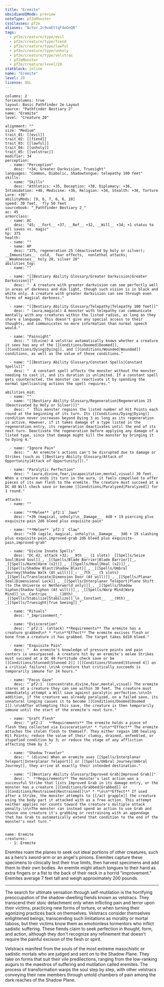 ```yaml
---
title: "Eremite"
obsidianUIMode: preview
noteType: pf2eMonster
cssClasses: pf2e
aliases: "Actor.2c9vmEttqF4eOnQR" 
tags:
  - pf2e/creature/type/evil
  - pf2e/creature/type/fiend
  - pf2e/creature/type/lawful
  - pf2e/creature/type/unholy
  - pf2e/creature/type/velstrac
  - pf2eMonster
  - pf2e/creature/level/20
statblock: inline
name: "Eremite"
level: 20
license: OGL
---
```


```statblock
columns: 2
forcecolumns: true
layout: Basic Pathfinder 2e Layout
source: "Pathfinder Bestiary 2"
name: "Eremite"
level: "Creature 20"

alignment: ""
size: "Medium"
trait_01: [[evil]]
trait_02: [[fiend]]
trait_03: [[lawful]]
trait_04: [[unholy]]
trait_05: [[velstrac]]
modifier: 34
perception:
  - name: "Perception"
    desc: "+34; Greater Darkvision, Truesight"
languages: "Common, Diabolic, Shadowtongue; telepathy 100 feet"
skills:
  - name: "Skills"
    desc: "Athletics: +35, Deception: +38, Diplomacy: +36, Intimidation: +40, Medicine: +36, Religion: +34, Stealth: +36, Torture Lore: +36"
abilityMods: [9, 6, 7, 6, 6, 10]
speed: 30 feet,  fly 50 feet
sourcebook: "_Pathfinder Bestiary 2_"
ac: 45
armorclass:
  - name: AC
    desc: "45; __Fort__ +37, __Ref__ +32, __Will__ +34; +1 status to all saves vs. magic"
hp: 375
health:
  - name: ""
  - name: HP
    desc: "375, regeneration 25 (deactivated by holy or silver); __Immunities__  cold,  fear effects,  nonlethal attacks; __Weaknesses__ holy 20, silver 20"
abilities_top:
  - name: ""

  - name: "[[Bestiary Ability Glossary/Greater Darkvision|Greater Darkvision]]"
    desc: "  A creature with greater darkvision can see perfectly well in areas of darkness and dim light, though such vision is in black and white only. A creature with greater darkvision can see through even forms of magical darkness."

  - name: "[[Bestiary Ability Glossary/Telepathy|Telepathy 100 feet]]"
    desc: " (aura,magical) A monster with telepathy can communicate mentally with any creatures within the listed radius, as long as they share a language. This doesn't give any special access to their thoughts, and communicates no more information than normal speech would."

  - name: "Painsight"
    desc: " (divine) A velstrac automatically knows whether a creature it sees has any of the [[Conditions/Doomed|Doomed]], [[Conditions/Dying|Dying]], and [[Conditions/Wounded|Wounded]] conditions, as well as the value of those conditions."

  - name: "[[Bestiary Ability Glossary/Constant Spells|Constant Spells]]"
    desc: "  A constant spell affects the monster without the monster needing to cast it, and its duration is unlimited. If a constant spell gets counteracted, the monster can reactivate it by spending the normal spellcasting actions the spell requires."

abilities_mid:
  - name: ""
  - name: "[[Bestiary Ability Glossary/Regeneration|Regeneration 25 (Deactivated by Holy or Silver)]]"
    desc: "  This monster regains the listed number of Hit Points each round at the beginning of its turn. Its [[Conditions/Dying|Dying]] condition never increases beyond Dying 3 as long as its regeneration is active. However, if it takes damage of a type listed in the regeneration entry, its regeneration deactivates until the end of its next turn. Deactivate the regeneration before applying any damage of a listed type, since that damage might kill the monster by bringing it to Dying 4."

  - name: "Ignore Pain"
    desc: "  An eremite's actions can't be disrupted due to damage or Strikes (such as [[Bestiary Ability Glossary/Attack of Opportunity|Attack of Opportunity]])."

  - name: "Paralytic Perfection"
    desc: " (aura,divine,fear,incapacitation,mental,visual) 30 feet. When a creature ends its turn in the aura, it feels compelled to offer pieces of its own flesh to the eremite. The creature must succeed at a DC 40 Will check save or become [[Conditions/Paralyzed|Paralyzed]] for 1 round."

attacks:
  - name: ""

  - name: "**Melee** `pf2:1` Jaws"
    desc: "+39 (magical, unholy)\n__Damage__  4d8 + 19 piercing plus exquisite-pain 2d6 bleed plus exquisite-pain"

  - name: "**Melee** `pf2:1` Claw"
    desc: "+39 (agile, magical, unholy)\n__Damage__  3d6 + 19 slashing plus exquisite-pain,improved-grab 2d6 bleed plus exquisite-pain,improved-grab"

  - name: "Divine Innate Spells"
    desc: "DC 42, attack +32; __9th __ (1 slots) _[[Spells/Seize Soul|Bind Soul]]_, _[[Spells/Blade Barrier|Blade Barrier]]_, _[[Spells/Harm|Harm (x2)]]_, _[[Spells/Heal|Heal (x2)]]_, _[[Spells/Shadow Blast|Shadow Blast]]_, _[[Spells/Umbral Journey|Shadow Walk (At will)]]_; __7th __ (5 slots) _[[Spells/Translocate|Dimension Door (At will)]]_, _[[Spells/Planar Seal|Dimensional Lock]]_, _[[Spells/Interplanar Teleport|Plane Shift (to the Universe or Netherworld only)]]_, _[[Spells/Shadow Siphon|Shadow Siphon (At will)]]_, _[[Spells/Warp Mind|Warp Mind]]_\n__Cantrips__  __(10th)__ _[[Spells/Stabilize|Stabilize]]_\n__Constant__  __(9th)__ _[[Spells/Truesight|True Seeing]]_"

  - name: "Rituals"
    desc: "_Imprisonment_"

  - name: "Evisceration"
    desc: "`pf2:1` (attack) **Requirements** The eremite has a creature grabbed\n* * *\n\n**Effect** The eremite excises flesh or bone from a creature it has grabbed. The target takes 6d10 bleed."

  - name: "Exquisite Pain"
    desc: "  An eremite's knowledge of pressure points and pain centers is unsurpassed. A creature hit by an eremite's melee Strikes must succeed at a DC 40 Fortitude check save or be [[Conditions/Stunned|Stunned 2]] ([[Conditions/Stunned|Stunned 4]] on a critical failure).\n\nA creature that critically succeeds is temporarily immune for 24 hours."

  - name: "Focus Gaze"
    desc: "`pf2:1` (concentrate,divine,fear,mental,visual) The eremite stares at a creature they can see within 30 feet. The creature must immediately attempt a Will save against paralytic perfection.\n\nIn addition, if the creature was already paralyzed, on a failed save, its unnatural longing causes it to become [[Conditions/Doomed|Doomed 1]].\n\nAfter attempting this save, the creature is then temporarily immune until the start of the eremite's next turn."

  - name: "Graft Flesh"
    desc: "`pf2:1`  **Requirements** The eremite holds a piece of flesh they collected via Evisceration\n* * *\n\n**Effect** The eremite attaches the stolen flesh to themself. They either regain 100 healing Hit Points; reduce the value of their clumsy, drained, enfeebled, or stupefied condition by 3; or reduce the stage of any affliction affecting them by 3."

  - name: "Shadow Traveler"
    desc: " (divine) When an eremite uses [[Spells/Interplanar Teleport|Interplanar Teleport]] or [[Spells/Umbral Journey|Umbral Journey]], they arrive at exactly their intended destination."

  - name: "[[Bestiary Ability Glossary/Improved Grab|Improved Grab]]"
    desc: "  **Requirements** The monster's last action was a successful Strike that lists Improved Grab in its damage entry, or the monster has a creature [[Conditions/Grabbed|Grabbed]] or [[Conditions/Restrained|Restrained]]\n* * *\n\n**Effect** If used after a Strike, the monster attempts to [[/act grapple]] the creature using the body part it attacked with as a free action. This attempt neither applies nor counts toward the creature's multiple attack penalty.\n\nThe monster can instead spend an action to use Grab and choose one creature it's grabbing or restraining with an appendage that has Grab to automatically extend that condition to the end of the monster's next turn."
 
```

```encounter-table
name: Eremite
creatures:
  - 1: Eremite
```



Eremites roam the planes to seek out ideal portions of other creatures, such as a hero's sword-arm or an angel's pinions. Eremites capture these specimens to clinically test their true limits, then harvest specimens and add them to their own bodies. An eremite might attach tongues to their hand as extra fingers or a fist to the back of their neck in a horrid "improvement." Eremites average 7 feet tall and weigh approximately 200 pounds.

* * *

The search for ultimate sensation through self-mutilation is the horrifying preoccupation of the shadow-dwelling fiends known as velstracs. They transcend their stoic detachment only when inflicting pain and terror upon their victims, practicing new forms of torture, or when turning their agonizing practices back on themselves. Velstracs consider themselves enlightened beings, transcending such limitations as morality or mortal taboos, but their victims know them as emotionless tormentors who inflict sadistic suffering. These fiends claim to seek perfection in thought, form, and action, although they don't recognize any refinement that doesn't require the painful excision of the flesh or spirit.

Velstracs manifest from the souls of the most extreme masochistic or sadistic mortals who are judged and sent on to the Shadow Plane. They take on forms that suit their vile predilections, ranging from the low-ranking augurs to the maestros of suffering and mutilation called eremites. The process of transformation warps the soul step by step, with other velstracs conveying their new members through untold chambers of pain among the dark reaches of the Shadow Plane.
